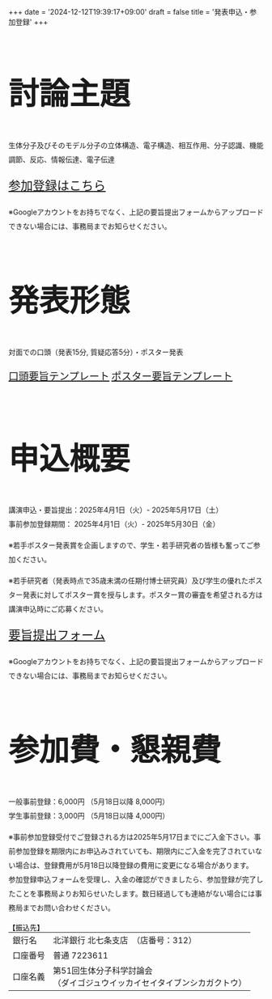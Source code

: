 +++
date = '2024-12-12T19:39:17+09:00'
draft = false
title = '発表申込・参加登録'
+++
<style>
    .btn-template-primary {
        margin-top, margin-bottom: 30px;
    }
</style>

<div class="col-md-12">
    <div class="heading text-center" style="font-size: 30pt;">
        <h2>討論主題</h2>
    </div>
    <div class="lead text-center" style="line-height: 2">
        <p>生体分子及びそのモデル分子の立体構造、電子構造、相互作用、分子認識、機能調節、反応、情報伝達、電子伝達</p>
        <p><a href="https://forms.gle/yGa1bEoRnMAMTzDYA" class="btn btn-template-primary" style="font-size: 24px">参加登録はこちら</a></p>
        <p class="text-primary text-center text-large">※Googleアカウントをお持ちでなく、上記の要旨提出フォームからアップロードできない場合には、事務局までお知らせください。</p>
    </div>
</div>

<div class="col-md-12">
    <div class="heading text-center" style="font-size: 30pt;">
        <h2>発表形態</h2>
    </div>
    <div class="lead text-center" style="line-height: 2">
        <p>対面での口頭（発表15分, 質疑応答5分）・ポスター発表</p>
        <p>
            <a href="https://drive.google.com/file/d/1i0ezWJMI1Xv2Gs7gsSzZJX9w47LJn0lP/view?usp=sharing" class="btn btn-template-primary" style="font-size: 20px; display: inline-block; margin-bottom: 10px;">口頭要旨テンプレート</a>
            <a href="https://drive.google.com/file/d/1X9OhUw1MxXM3d3QKUhBtKSunexU65FPV/view?usp=sharing" class="btn btn-template-primary" style="font-size: 20px; display: inline-block; margin-bottom: 10px;">ポスター要旨テンプレート</a>
        </p>
    </div>
</div>

<div class="col-md-12">
    <div class="heading text-center" style="font-size: 30pt;">
        <h2>申込概要</h2>
    </div>
    <div class="lead text-center" style="line-height: 2">
        <p>講演申込・要旨提出：2025年4月1日（火）- 2025年5月17日（土）<br>
            事前参加登録期間：  2025年4月1日（火）- 2025年5月30日（金）</p>
        <p class="text-primary text-center text-large">※若手ポスター発表賞を企画しますので、学生・若手研究者の皆様も奮ってご参加ください。</p>
        <p class="text-primary text-center text-large">※若手研究者（発表時点で35歳未満の任期付博士研究員）及び学生の優れたポスター発表に対してポスター賞を授与します。ポスター賞の審査を希望される方は講演申込時にご応募ください。</p>
        <p><a href="https://forms.gle/JPNkQR3hFP8P5U9s6" class="btn btn-template-primary" style="font-size: 24px">要旨提出フォーム</a></p>
        <p class="text-primary text-center text-large">※Googleアカウントをお持ちでなく、上記の要旨提出フォームからアップロードできない場合には、事務局までお知らせください。</p>
    </div>
</div>

<div class="col-md-12">
    <div class="heading text-center" style="font-size: 30pt;">
        <h2>参加費・懇親費</h2>
    </div>
    <div class="lead text-center" style="line-height: 2">
    <p>一般事前登録：6,000円  （5月18日以降 8,000円）<br>学生事前登録：3,000円  （5月18日以降 4,000円）</p>
    <p class="text-primary text-center text-large">※事前参加登録受付でご登録される方は2025年5月17日までにご入金下さい。事前参加登録を期限内にお申込みされていても、期限内にご入金を完了されていない場合は、登録費用が5月18日以降登録の費用に変更になる場合があります。<br>参加登録申込フォームを受理し、入金の確認ができましたら、参加登録が完了したことを事務局よりお知らせいたします。数日経過しても連絡がない場合には事務局までお問い合わせください。</p>
    </div>
    <div class="lead text-primary text-center" style="color:black">【振込先】</div>
    <div class="text-large text-center">
    <table class="table table-bordered" style="max-width: 600px; width: 100%; margin: 0 auto; margin-bottom: 30px">
        <tr>
            <td>銀行名 </td>
            <td>北洋銀行 北七条支店　（店番号：312）</td>
        </tr>
        <tr>
            <td style="vertical-align: middle">口座番号  </td>
            <td style="vertical-align: middle">普通 7223611</td>
        </tr>
        <tr>
            <td style="vertical-align: middle">口座名義  </td>
            <td style="vertical-align: middle">第51回生体分子科学討論会<br>（ダイゴジュウイッカイセイタイブンシカガクトウ）</td>
        </tr>
    </table>
    </div>
</div>

<script>
document.querySelectorAll('.dropdown').forEach(el => {
    if (el.querySelector('a').innerHTML.trim() === "発表申込・参加登録") {
        el.classList.add("active");
    }
});
</script>